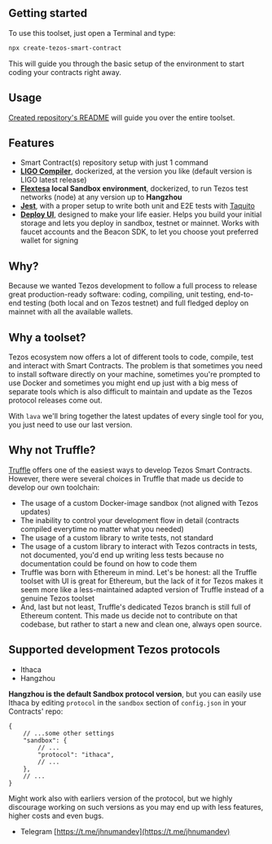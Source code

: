 
## Getting started
To use this toolset, just open a Terminal and type:

```sh
npx create-tezos-smart-contract
```

This will guide you through the basic setup of the environment to start coding your contracts right away.

## Usage
[Created repository's README](./contract-bundle/README.md) will guide you over the entire toolset.

## Features
- Smart Contract(s) repository setup with just 1 command
- [**LIGO Compiler**](https://ligolang.org), dockerized, at the version you like (default version is LIGO latest release)
- **[Flextesa](https://gitlab.com/tezos/flextesa) local Sandbox environment**, dockerized, to run Tezos test networks (node) at any version up to **Hangzhou**
- [**Jest**](https://jestjs.io), with a proper setup to write both unit and E2E tests with [Taquito](https://tezostaquito.io)
- [**Deploy UI**](https://github.com/uconomy/tezos-builder-suite), designed to make your life easier. Helps you build your initial storage and lets you deploy in sandbox, testnet or mainnet. Works with faucet accounts and the Beacon SDK, to let you choose yout preferred wallet for signing

## Why?
Because we wanted Tezos development to follow a full process to release great production-ready software: coding, compiling, unit testing, end-to-end testing (both local and on Tezos testnet) and full fledged deploy on mainnet with all the available wallets.

## Why a toolset?
Tezos ecosystem now offers a lot of different tools to code, compile, test and interact with Smart Contracts. The problem is that sometimes you need to install software directly on your machine, sometimes you're prompted to use Docker and sometimes you might end up just with a big mess of separate tools which is also difficult to maintain and update as the Tezos protocol releases come out.

With `lava` we'll bring together the latest updates of every single tool for you, you just need to use our last version.

## Why not Truffle?
[Truffle](https://www.Trufflesuite.com) offers one of the easiest ways to develop Tezos Smart Contracts. However, there were several choices in Truffle that made us decide to develop our own toolchain:
- The usage of a custom Docker-image sandbox (not aligned with Tezos updates)
- The inability to control your development flow in detail (contracts compiled everytime no matter what you needed)
- The usage of a custom library to write tests, not standard
- The usage of a custom library to interact with Tezos contracts in tests, not documented, you'd end up writing less tests because no documentation could be found on how to code them
- Truffle was born with Ethereum in mind. Let's be honest: all the Truffle toolset with UI is great for Ethereum, but the lack of it for Tezos makes it seem more like a less-maintained adapted version of Truffle instead of a genuine Tezos toolset
- And, last but not least, Truffle's dedicated Tezos branch is still full of Ethereum content. This made us decide not to contribute on that codebase, but rather to start a new and clean one, always open source.

## Supported development Tezos protocols
- Ithaca
- Hangzhou

__Hangzhou is the default Sandbox protocol version__, but you can easily use Ithaca by editing `protocol` in the `sandbox` section of `config.json` in your Contracts' repo:
```jsonc
{
    // ...some other settings
    "sandbox": {
        // ...
        "protocol": "ithaca",
        // ...
    },
    // ...
}
```

Might work also with earliers version of the protocol, but we highly discourage working on such versions as you may end up with less features, higher costs and even bugs.



- Telegram  [https://t.me/jhnumandev](https://t.me/jhnumandev)
